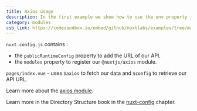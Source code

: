 ```yaml
---
title: Axios usage
description: In the first example we show how to use the env property in our `nuxt.config.js` file to add the URL of our API so that we can then easily make calls to it without having to use the URL on our page
category: modules
csb_link: https://codesandbox.io/embed/github/nuxtlabs/examples/tree/master/modules/axios-usage?fontsize=14&hidenavigation=1&module=%2Fnuxt.config.js&theme=dark&view=editor
---
```


<example-intro></example-intro>

`nuxt.config.js` contains :

- the `publicRuntimeConfig` property to add the URL of our API.
- the `modules` property to register our `@nuxtjs/axios` module.

`pages/index.vue` - uses `$axios` to fetch our data and `$config` to retrieve our API URL.

<base-alert type="next">

Learn more about the [axios module](https://axios.nuxtjs.org/).

</base-alert>

<base-alert type="next">

Learn more in the Directory Structure book in the [nuxt-config](/docs/directory-structure/nuxt-config) chapter.

</base-alert>

<code-sandbox :src="csb_link"></code-sandbox>
